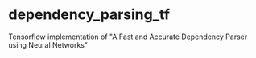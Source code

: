 # dependency_parsing_tf
Tensorflow implementation of "A Fast and Accurate Dependency Parser using Neural Networks"
